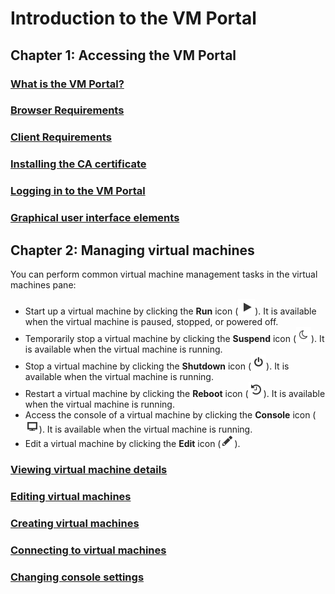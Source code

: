 # Introduction to the VM Portal


## Chapter 1: Accessing the VM Portal

### [What is the VM Portal?](../What_is_the_VM_Portal)

### [Browser Requirements](../Manager_Browser_Requirements)

### [Client Requirements](../Manager_Client_Requirements)

### [Installing the CA certificate](../Installing_the_CA_certificate)

### [Logging in to the VM Portal](../Logging_in_to_the_VM_Portal)

### [Graphical user interface elements](../Graphical_User_Interface_elements)


## Chapter 2: Managing virtual machines

You can perform common virtual machine management tasks in the virtual machines pane:

* Start up a virtual machine by clicking the **Run** icon (![](images/Run.png)). It is available when the virtual machine is paused, stopped, or powered off. 
* Temporarily stop a virtual machine by clicking the **Suspend** icon (![](images/Suspend.png)). It is available when the virtual machine is running.
* Stop a virtual machine by clicking the **Shutdown** icon (![](images/Shutdown.png)). It is available when the virtual machine is running.
* Restart a virtual machine by clicking the **Reboot** icon (![](images/Reboot.png)).  It is available when the virtual machine is running.
* Access the console of a virtual machine by clicking the **Console** icon (![](images/Console.png)). It is available when the virtual machine is running.
* Edit a virtual machine by clicking the **Edit** icon (![](images/Edit_VM.png)).

### [Viewing virtual machine details](../Viewing_virtual_machines)

### [Editing virtual machines](../Editing_virtual_machines)

### [Creating virtual machines](../Creating_virtual_machines)

### [Connecting to virtual machines](../Connecting_to_virtual_machines)

### [Changing console settings](../Changing_console_settings)

